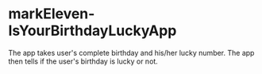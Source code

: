 # markEleven-IsYourBirthdayLuckyApp
The app takes user's complete birthday and his/her lucky number. The app then tells if the user's birthday is lucky or not.
